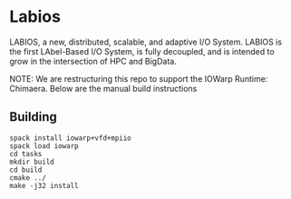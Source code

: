 # Labios

LABIOS, a new, distributed, scalable, and adaptive I/O System.
LABIOS is the first LAbel-Based I/O System, is fully decoupled,
and is intended to grow in the intersection of HPC and BigData.

NOTE: We are restructuring this repo to support the IOWarp Runtime: Chimaera.
Below are the manual build instructions

## Building
```
spack install iowarp+vfd+mpiio
spack load iowarp
cd tasks
mkdir build
cd build
cmake ../
make -j32 install
```
